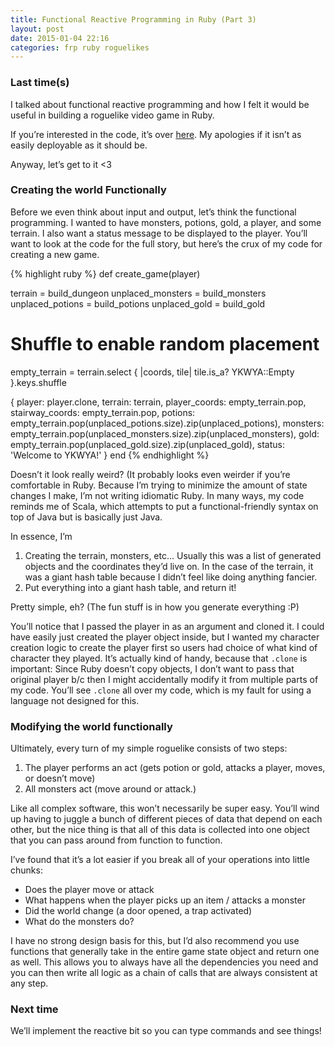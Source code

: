 ```yaml
---
title: Functional Reactive Programming in Ruby (Part 3)
layout: post
date: 2015-01-04 22:16
categories: frp ruby roguelikes
---
```


### Last time(s)
I talked about functional reactive programming and how I felt it would be useful in building a roguelike video game in Ruby.

If you’re interested in the code, it’s over [here](http://github.com/NaleagDeco/ykwya-roguelike). My apologies if it isn’t as easily deployable as it should be.

Anyway, let’s get to it <3

### Creating the world Functionally
Before we even think about input and output, let’s think the functional programming. I wanted to have monsters, potions, gold, a player, and some terrain. I also want a status message to be displayed to the player. You’ll want to look at the code for the full story, but here’s the crux of my code for creating a new game.

{% highlight ruby %}
def create_game(player)

  terrain = build_dungeon
  unplaced_monsters = build_monsters
  unplaced_potions = build_potions
  unplaced_gold = build_gold
  
  # Shuffle to enable random placement
  empty_terrain = terrain.select { |coords, tile| tile.is_a? YKWYA::Empty }.keys.shuffle

  {
    player: player.clone,
    terrain: terrain,
    player_coords: empty_terrain.pop,
    stairway_coords: empty_terrain.pop,
    potions: empty_terrain.pop(unplaced_potions.size).zip(unplaced_potions),
    monsters: empty_terrain.pop(unplaced_monsters.size).zip(unplaced_monsters),
    gold: empty_terrain.pop(unplaced_gold.size).zip(unplaced_gold),
    status: 'Welcome to YKWYA!'
  }
end
{% endhighlight %}

Doesn’t it look really weird? (It probably looks even weirder if you’re comfortable in Ruby. Because I’m trying to minimize the amount of state changes I make, I’m not writing idiomatic Ruby. In many ways, my code reminds me of Scala, which attempts to put a functional-friendly syntax on top of Java but is basically just Java.

In essence, I’m
1. Creating the terrain, monsters, etc… Usually this was a list of generated objects and the coordinates they’d live on. In the case of the terrain, it was a giant hash table because I didn’t feel like doing anything fancier.
2. Put everything into a giant hash table, and return it!

Pretty simple, eh? (The fun stuff is in how you generate everything :P)

You’ll notice that I passed the player in as an argument and cloned it. I could have easily just created the player object inside, but I wanted my character creation logic to create the player first so users had choice of what kind of character they played.
It’s actually kind of handy, because that `.clone` is important:  Since Ruby doesn’t copy objects, I don’t want to pass that original player b/c then I might accidentally modify it from multiple parts of my code. You’ll see `.clone` all over my code, which is my fault for using a language not designed for this.

### Modifying the world functionally
Ultimately, every turn of my simple roguelike consists of two steps:

1. The player performs an act (gets potion or gold, attacks a player, moves, or doesn’t move)
2. All monsters act (move around or attack.)

Like all complex software, this won’t necessarily be super easy. You’ll wind up having to juggle a bunch of different pieces of data that depend on each other, but the nice thing is that all of this data is collected into one object that you can pass around from function to function.

I’ve found that it’s a lot easier if you break all of your operations into little chunks:

* Does the player move or attack
* What happens when the player picks up an item / attacks a monster
* Did the world change (a door opened, a trap activated)
* What do the monsters do?

I have no strong design basis for this, but I’d also recommend you use functions that generally take in the entire game state object and return one as well. This allows you to always have all the dependencies you need and you can then write all logic as a chain of calls that are always consistent at any step.

### Next time
We’ll implement the reactive bit so you can type commands and see things!